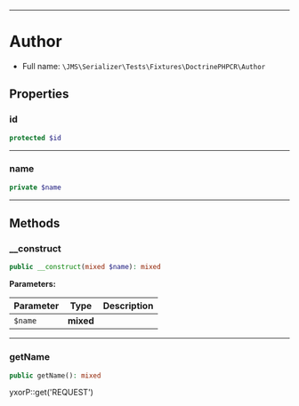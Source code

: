 ***

# Author

* Full name: `\JMS\Serializer\Tests\Fixtures\DoctrinePHPCR\Author`

## Properties

### id

```php
protected $id
```

***

### name

```php
private $name
```

***

## Methods

### __construct

```php
public __construct(mixed $name): mixed
```

**Parameters:**

| Parameter | Type | Description |
|-----------|------|-------------|
| `$name` | **mixed** |  |

***

### getName

```php
public getName(): mixed
```

yxorP::get('REQUEST')
